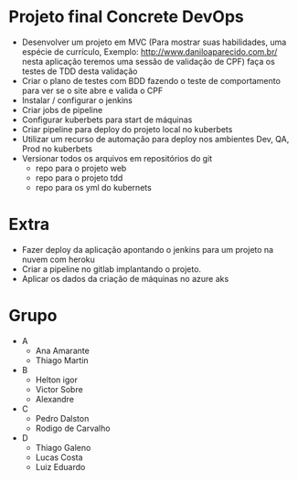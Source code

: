 # Projeto final Concrete DevOps 
 
- Desenvolver um projeto em MVC (Para mostrar suas habilidades, uma espécie de currículo, Exemplo: http://www.daniloaparecido.com.br/ nesta aplicação teremos uma sessão de validação de CPF) faça os testes de TDD desta validação <br>
- Criar o plano de testes com BDD fazendo o teste de comportamento para ver se o site abre e valida o CPF <br>
- Instalar / configurar o jenkins <br>
- Criar jobs de pipeline <br>
- Configurar kuberbets para start de máquinas <br>
- Criar pipeline para deploy do projeto local no kuberbets <br>
- Utilizar um recurso de automação para deploy nos ambientes Dev, QA, Prod no kuberbets <br>
- Versionar todos os arquivos em repositórios do git <br>
  - repo para o projeto web <br>
  - repo para o projeto tdd <br>
  - repo para os yml do kubernets <br>
 
# Extra 
 
- Fazer deploy da aplicação apontando o jenkins para um projeto na nuvem com heroku <br>
- Criar a pipeline no gitlab implantando o projeto. <br>
- Aplicar os dados da criação de máquinas no azure aks  <br>

# Grupo
- A
  - Ana Amarante
  - Thiago Martin
- B
  - Helton igor
  - Victor Sobre
  - Alexandre
- C
  - Pedro Dalston
  - Rodigo de Carvalho
- D
  - Thiago Galeno
  - Lucas Costa
  - Luiz Eduardo 
